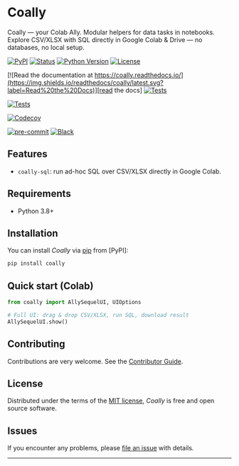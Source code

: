 # Coally

Coally — your Colab Ally. Modular helpers for data tasks in notebooks.  
Explore CSV/XLSX with SQL directly in Google Colab & Drive — no databases, no local setup.

[![PyPI](https://img.shields.io/pypi/v/coally.svg)][pypi status]
[![Status](https://img.shields.io/pypi/status/coally.svg)][pypi status]
[![Python Version](https://img.shields.io/pypi/pyversions/coally)][pypi status]
[![License](https://img.shields.io/pypi/l/coally)][license]

[![Read the documentation at https://coally.readthedocs.io/](https://img.shields.io/readthedocs/coally/latest.svg?label=Read%20the%20Docs)][read the docs]
[![Tests](https://github.com/marcoderspace/coally/workflows/Tests/badge.svg)][tests]

[![Tests](https://github.com/marcoderspace/coally/actions/workflows/tests.yml/badge.svg?branch=main)](https://github.com/marcoderspace/coally/actions/workflows/tests.yml?query=branch%3Amain)

[![Codecov](https://codecov.io/gh/marcoderspace/coally/branch/main/graph/badge.svg)][codecov]

[![pre-commit](https://img.shields.io/badge/pre--commit-enabled-brightgreen?logo=pre-commit&logoColor=white)][pre-commit]
[![Black](https://img.shields.io/badge/code%20style-black-000000.svg)][black]

## Features

- `coally-sql`: run ad-hoc SQL over CSV/XLSX directly in Google Colab.

## Requirements

- Python 3.8+

## Installation

You can install _Coally_ via [pip] from [PyPI]:

```bash
pip install coally
```

## Quick start (Colab)

```python
from coally import AllySequelUI, UIOptions

# Full UI: drag & drop CSV/XLSX, run SQL, download result
AllySequelUI.show()
```

## Contributing

Contributions are very welcome. See the [Contributor Guide].

## License

Distributed under the terms of the [MIT license][license], _Coally_ is free and open source software.

## Issues

If you encounter any problems, please [file an issue] with details.

---

[pypi status]: https://pypi.org/project/coally/
[read the docs]: https://coally.readthedocs.io/
[tests]: https://github.com/marcoderspace/coally/actions?workflow=Tests
[codecov]: https://app.codecov.io/gh/marcoderspace/coally
[pre-commit]: https://github.com/pre-commit/pre-commit
[black]: https://github.com/psf/black
[license]: https://github.com/marcoderspace/coally/blob/main/LICENSE
[Contributor Guide]: https://github.com/marcoderspace/coally/blob/main/CONTRIBUTING.md
[file an issue]: https://github.com/marcoderspace/coally/issues
[pip]: https://pip.pypa.io/
